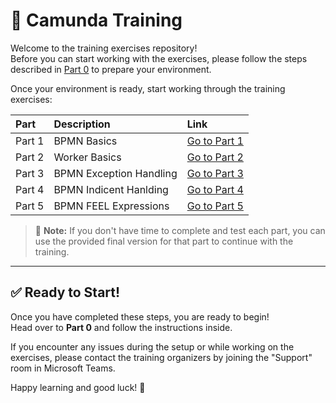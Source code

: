 
# 🚀 Camunda Training

Welcome to the training exercises repository!  
Before you can start working with the exercises, please follow the steps described in [Part 0](part-00-platform-basics/README.md) to prepare your environment.

Once your environment is ready, start working through the training exercises:

| Part | Description | Link |
|:----|:-------------|:-----|
| Part 1 | BPMN Basics | [Go to Part 1](part-01-bpmn-basics/README.md) |
| Part 2 | Worker Basics | [Go to Part 2](part-02-worker-basics/README.md) |
| Part 3 | BPMN Exception Handling | [Go to Part 3](part-03-bpmn-exception-handling/README.md) |
| Part 4 | BPMN Indicent Hanlding | [Go to Part 4](part-04-instance-incident-handling/README.md) |
| Part 5 | BPMN FEEL Expressions | [Go to Part 5](part-05-feel-expressions/README.md) |

> 📌 **Note:** If you don't have time to complete and test each part, you can use the provided final version for that part to continue with the training.

---

## ✅ Ready to Start!

Once you have completed these steps, you are ready to begin!  
Head over to **Part 0** and follow the instructions inside.

If you encounter any issues during the setup or while working on the exercises, please contact the training organizers by joining the "Support" room in Microsoft Teams.

Happy learning and good luck! 🎉

